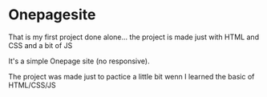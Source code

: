 # Onepagesite
That is my first project done alone... the project is made just with HTML and CSS and a bit of JS

It's a simple Onepage site (no responsive).

The project was made just to pactice a little bit wenn I learned the basic of HTML/CSS/JS 


